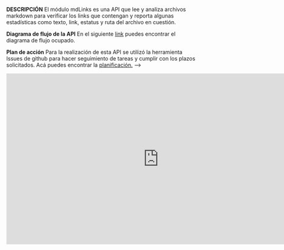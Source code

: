 **DESCRIPCIÓN**
El módulo mdLinks es una API que lee y analiza archivos markdown para verificar los links que contengan y reporta algunas estadísticas como texto, link, estatus y ruta del archivo en cuestión.

**Diagrama de flujo de la API**
En el siguiente [link](https://www.figma.com/file/hN2JsD6jMRIDpWvdkl5i3s/MD-Links---FloW?type=whiteboard&node-id=0:1&t=9DMM7pDN8x94mFo4-1) puedes encontrar el diagrama de flujo ocupado. 

**Plan de acción**
Para la realización de esta API se utilizó la herramienta Issues de github para hacer seguimiento de tareas y cumplir con los plazos solicitados. Acá puedes encontrar la [planificación.](https://github.com/users/isalirapopular/projects/3/settings)
-->

<iframe style="border: 1px solid rgba(0, 0, 0, 0.1);" width="800" height="450" src="https://www.figma.com/embed?embed_host=share&url=https%3A%2F%2Fwww.figma.com%2Ffile%2FhN2JsD6jMRIDpWvdkl5i3s%2FMD-Links---FloW%3Ftype%3Dwhiteboard%26node-id%3D0%253A1%26t%3D9DMM7pDN8x94mFo4-1" allowfullscreen></iframe>